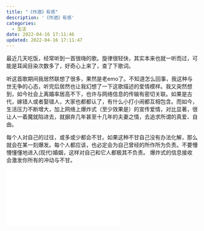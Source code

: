 ```yaml
---
title: "《作酒》有感"
description: '《作酒》有感'
categories:
  - 生活 
date: 2022-04-16 17:11:46
updated: 2022-04-16 17:11:47
---
```


  最近几天吃饭，经常听到一首很嗨的歌。旋律很轻快，其实本来也就一听而过，可能是耳闻目染次数多了，好奇心上来了，查了下歌词。  

  听这首歌期间我居然联想了很多，果然是老emo了。不知道怎么回事，我这种与世无争的心态，听完后居然也让我幻想了一下这歌描述的爱情模样。我又突然想到，如今社会上离婚率居高不下，也许与网络信息的传输有密切关联。如果是古代，嫁错人或者娶错人，大家也都都认了，有什么小打小闹都互相包含。而如今，生活压力不断增大，加上网络上爆炸式（至少效果是）的宣传爱情，对比显著，很让人一着魔就陷进去，就摒弃几年甚至十几年的夫妻之情，去追求所谓的真爱、自由。  

  每个人对自己的过往，或多或少都会不甘。如果这种不甘自己没有办法化解，那么就会在某一刻爆发。每个人都应该，也必定会为自己曾经的所作所为负责。不要懵懵懂懂地进入(现代)婚姻，这样对自己和它人都极其不负责。 爆炸式的信息接收会激发你所有的冲动与不甘。  

<iframe src="//player.bilibili.com/player.html?aid=211411097&bvid=BV1aa411y7u9&cid=505755578&page=1" scrolling="no" border="0" frameborder="no" framespacing="0" allowfullscreen="true"> </iframe>
